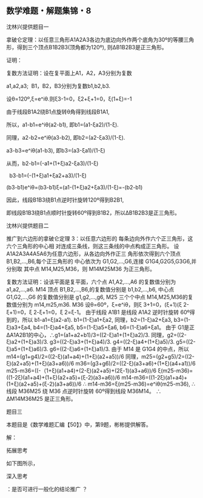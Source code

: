 ## 数学难题・解题集锦・8

沈林兴提供题目一

拿破仑定理：以任意三角形A1A2A3各边为底边向外作两个底角为30º的等腰三角形，得到三个顶点B1B2B3(顶角都为120º), 则ΔB1B2B3是正三角形。

证明：

复数方法证明：设在复平面上A1，A2，A3分别为复数

a1,a2,a3;  B1，B2，B3分别为复数b1,b2,b3.

设θ=120º,ξ=e^iθ.则ξ3-1=0，ξ2+ξ+1=0，ξ(1+ξ)=-1

由于线段B1A2绕B1点旋转θ角得到线段B1A1,

所以，a1-b1=e^iθ(a2-b1), 即b1=(a1-ξa2)/(1-ξ).

同理，a2-b2=e^iθ(a3-b2), 即b2=(a2-ξa3)/(1-ξ).

a3-b3=e^iθ(a1-b3), 即b3=(a3-ξa1)/(1-ξ)

从而，b2-b1=(-a1+(1+ξ)a2-ξa3)/(1-ξ)

  b3-b1=(-(1+ξ)a1+ξa2+a3)/(1-ξ)

(b3-b1)e^iθ=(b3-b1)ξ=(a1-(1+ξ)a2+ξa3)/(1-ξ)=-(b2-b1)

因此，线段B1B3绕B1点逆时针旋转120º得到B2B1, 

即线段B1B3绕B1点顺时针旋转60º得到B1B2，所以ΔB1B2B3是正三角形。

沈林兴提供题目二

推广到六边形的拿破仑定理 3：以任意六边形的 每条边向外作六个正三角形，这六个三角形的中心相 对连成三条线，则这三条线的中点构成正三角形。 设 A1A2A3A4A5A6为任意六边形，从各边向外作正三 角形依次得到六个顶点 B1,B2,...,B6,每个正三角形的 中心依次为 G1,G2,...,G6,连接 G1G4,G2G5,G3G6,并分别取 其中点 M14,M25,M36，则 M14M25M36 为正三角形。

复数方法证明：设该平面是复平面，六个点 A1,A2,...,A6 的复数值分别为 a1,a2,...,a6. M14 顶点 B1,B2,...,B6,的复数值分别是 b1,b2,...,b6, 中心点 G1,G2,...,G6 的复数值分别是 g1,g2,...,g6, M25 三个个中点 M14,M25,M36的复数值分别为 m14,m25,m36. M36 设θ=60º，ξ=e^iθ，则ξ 3+1=0，(ξ+1)(ξ 2-ξ+1)=0，ξ 2-ξ+1=0，ξ 2=ξ-1。 由于线段 A1B1 是线段 A1A2 逆时针旋转 60º得到的，所以 b1-a1=ξ(a2-a1). b1=(1-ξ)a1+ξa2, 同理，b2=(1-ξ)a2+ξa3, b3=(1-ξ)a3+ξa4, b4=(1-ξ)a4+ξa5, b5=(1-ξ)a5+ξa6, b6=(1-ξ)a6+ξa1。 由于 G1是正ΔA1A2B1的中心，∴g1=(a1+a2+b1)/3=((2-ξ)a1+(1+ξ)a2)/3. 同理，g2=((2-ξ)a2+(1+ξ)a3)/3. g3=((2-ξ)a3+(1+ξ)a4)/3. g4=((2-ξ)a4+(1+ξ)a5)/3. g5=((2-ξ)a5+(1+ξ)a6)/3. g6=((2-ξ)a6+(1+ξ)a1)/3. 由于 M14 是 G1G4 的中点，所以 m14=(g1+g4)/2=((2-ξ)(a1+a4)+(1+ξ)(a2+a5))/6 同理，m25=(g2+g5)/2=((2-ξ)(a2+a5)+(1+ξ)(a3+a6))/6 m36=(g3+g6)/2=((2-ξ)(a3+a6)+(1+ξ)(a4+a1))/6 m25-m36=((-（1+ξ)(a1+a4)+(2-ξ)(a2+a5)+(2ξ-1)(a3+a6))/6 ξ(m25-m36)=((1-2ξ)(a1+a4)+(1+ξ)(a2+a5)+(ξ-2)(a3+a6))/6 m14-m36=((1-2ξ)(a1+a4)+(1+ξ)(a2+a5)+(ξ-2)(a3+a6))/6 ∴ m14-m36=ξ(m25-m36)=e^iθ(m25-m36), ∴ 线段 M36M25 绕 M36 点逆时针旋转 60º得到线段 M36M14。 ∴ ΔM14M36M25 是正三角形。 

题目三

本题目是《数学难题汇编【50】》中，第9题，彬彬提供解答。

解：

拓展思考

如下图所示，

深入思考

：是否可进行一般化的结论推广 ？





